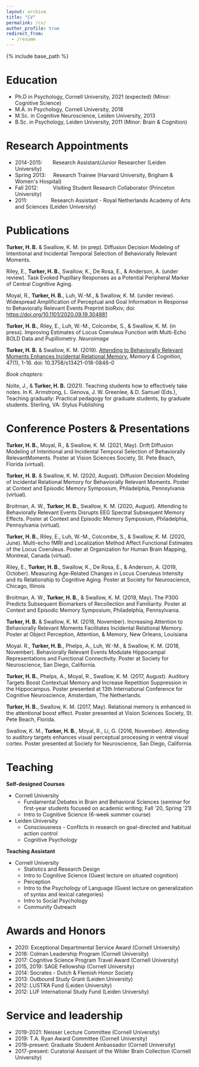 ```yaml
---
layout: archive
title: "CV"
permalink: /cv/
author_profile: true
redirect_from:
  - /resume
---
```


{% include base_path %}

Education
======
* Ph.D in Psychology, Cornell University, 2021 (expected) (Minor: Cognitive Science)
* M.A. in Psychology, Cornell University, 2018
* M.Sc. in Cognitive Neuroscience, Leiden University, 2013
* B.Sc. in Psychology, Leiden University, 2011 (Minor: Brain & Cognition)

Research Appointments
======
* 2014-2015: &nbsp;&nbsp;&nbsp;&nbsp;&nbsp; Research Assistant/Junior Researcher (Leiden University)
* Spring 2013: &nbsp;&nbsp;&nbsp; Research Trainee (Harvard University, Brigham & Women's Hospital)
* Fall 2012: &emsp;&emsp;&nbsp; Visiting Student Research Collaborator (Princeton University)
* 2011: &emsp;&emsp;&emsp;&emsp; Research Assistant - Royal Netherlands Academy of Arts and Sciences (Leiden University)


Publications
======
**Turker, H. B.** & Swallow, K. M. (in prep). Diffusion Decision Modeling of Intentional and Incidental
Temporal Selection of Behaviorally Relevant Moments.

Riley, E., **Turker, H. B.**, Swallow, K., De Rosa, E., & Anderson, A. (under review). Task Evoked
Pupillary Responses as a Potential Peripheral Marker of Central Cognitive Aging.

Moyal, R., **Turker, H. B.**, Luh, W.-M., & Swallow, K. M. (under review). Widespread Amplification of
Perceptual and Goal Information in Response to Behaviorally Relevant Events
Preprint bioRxiv; doi: https://doi.org/10.1101/2020.09.19.304881

**Turker, H. B.**, Riley, E., Luh, W.-M., Colcombe, S., & Swallow, K. M. (in press). Improving
Estimates of Locus Coeruleus Function with Multi-Echo BOLD Data and Pupillometry. _Neuroimage_

**Turker, H. B.** & Swallow, K. M. (2019). [Attending to Behaviorally Relevant Moments Enhances
Incidental Relational Memory.](https://link.springer.com/article/10.3758%2Fs13421-018-0846-0) _Memory & Cognition_, 47(1), 1-16.
doi: 10.3758/s13421-018-0846-0


_Book chapters:_

Nolte, J., & **Turker, H. B.** (2021). Teaching students how to effectively take notes. In K. Armstrong, L.
Genova, J. W. Greenlee, & D. Samuel (Eds.), Teaching gradually: Practical pedagogy for graduate
students, by graduate students. Sterling, VA: Stylus Publishing



Conference Posters & Presentations
======
**Turker, H. B.**, Moyal, R., & Swallow, K. M. (2021, May). Drift Diffusion Modeling of Intentional and
Incidental Temporal Selection of Behaviorally RelevantMoments. Poster at Vision Sciences Society, St.
Pete Beach, Florida (virtual).

**Turker, H. B.** & Swallow, K. M. (2020, August). Diffusion Decision Modeling of Incidental Relational
Memory for Behaviorally Relevant Moments. Poster at Context and Episodic Memory Symposium,
Philadelphia, Pennsylvania (virtual).

Broitman, A. W., **Turker, H. B.**, Swallow, K. M. (2020, August). Attending to Behaviorally Relevant
Events Disrupts EEG Spectral Subsequent Memory Effects. Poster at Context and Episodic Memory
Symposium, Philadelphia, Pennsylvania (virtual).

**Turker, H. B.**, Riley, E., Luh, W.-M., Colcombe, S., & Swallow, K. M. (2020, June). Multi-echo fMRI
and Localization Method Affect Functional Estimates of the Locus Coeruleus. Poster at Organization
for Human Brain Mapping, Montreal, Canada (virtual).

Riley, E., **Turker, H. B.**, Swallow, K., De Rosa, E., & Anderson, A. (2019, October). Measuring
Age-Related Changes in Locus Coeruleus Intensity and its Relationship to Cognitive Aging. Poster at
Society for Neuroscience, Chicago, Illinois

Broitman, A. W., **Turker, H. B.**, & Swallow, K. M. (2019, May). The P300 Predicts Subsequent
Biomarkers of Recollection and Familiarity. Poster at Context and Episodic Memory Symposium,
Philadelphia, Pennsylvania.

**Turker, H. B.** & Swallow, K. M. (2018, November). Increasing Attention to Behaviorally Relevant
Moments Facilitates Incidental Relational Memory. Poster at Object Perception, Attention, & Memory,
New Orleans, Louisiana

Moyal. R., **Turker, H. B.**, Phelps, A., Luh, W.-M., & Swallow, K. M. (2018, November). Behaviorally
Relevant Events Modulate Hippocampal Representations and Functional Connectivity. Poster at
Society for Neuroscience, San Diego, California.

**Turker, H. B.**, Phelps, A., Moyal, R., Swallow, K. M. (2017, August). Auditory Targets Boost
Contextual Memory and Increase Repetition Suppression in the Hippocampus. Poster presented at 13th
International Conference for Cognitive Neuroscience, Amsterdam, The Netherlands.

**Turker, H. B.**, Swallow, K. M. (2017, May). Relational memory is enhanced in the attentional boost
effect. Poster presented at Vision Sciences Society, St. Pete Beach, Florida.

Swallow, K. M., **Turker, H. B.**, Moyal, R., Li, G. (2016, November). Attending to auditory targets
enhances visual perceptual processing in ventral visual cortex. Poster presented at Society for
Neuroscience, San Diego, California.

Teaching
======
**Self-designed Courses**
* Cornell University
  * Fundamental Debates in Brain and Behavioral Sciences (seminar for first-year students focused on academic writing; Fall '20, Spring '21)
  * Intro to Cognitive Science (6-week summer course)
* Leiden University
  * Consciousness - Conflicts in research on goal-directed and habitual action control
  * Cognitive Psychology

**Teaching Assistant**
* Cornell University
  * Statistics and Research Design
  * Intro to Cognitive Science (Guest lecture on situated cognition)
  * Perception
  * Intro to the Psychology of Language (Guest lecture on generalization of syntax and lexical categories)
  * Intro to Social Psychology
  * Community Outreach

Awards and Honors
======
* 2020:         Exceptional Departmental Service Award (Cornell University)
* 2018:         Colman Leadership Program (Cornell University)
* 2017:         Cognitive Science Program Travel Award (Cornell University)
* 2015, 2019:   SAGE Fellowship (Cornell University)
* 2014:         Socrates - Dutch & Flemish Honor Society
* 2013:         Outbound Study Grant (Leiden University)
* 2012:         LUSTRA Fund (Leiden University)
* 2012:         LUF International Study Fund (Leiden University)


Service and leadership
======
* 2019-2021:    Neisser Lecture Committee (Cornell University)
* 2019:         T.A. Ryan Award Committee (Cornell University)
* 2019-present: Graduate Student Ambassador (Cornell University)
* 2017-present: Curatorial Assisant of the Wilder Brain Collection (Cornell University)
